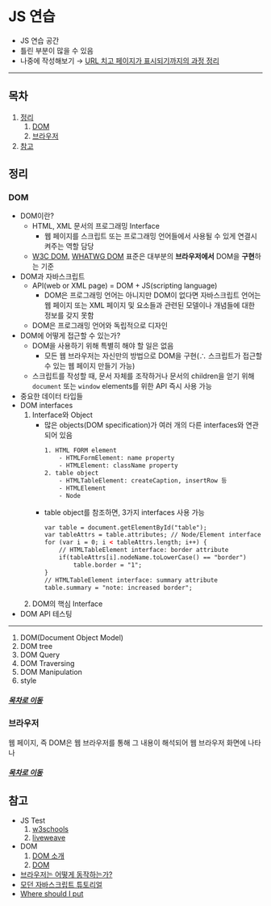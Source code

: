 JS 연습
=====
* JS 연습 공간
* 틀린 부분이 많을 수 있음
* 나중에 작성해보기 → [URL 치고 페이지가 표시되기까지의 과정 정리](https://github.com/nara1030/TIL/blob/master/docs/thinking_list/process_when_typing_a_url.md)
- - -
## 목차
1. [정리](#정리)
	1. [DOM](#DOM)
	2. [브라우저](#브라우저)
2. [참고](#참고)

## 정리
### DOM
* DOM이란?
	* HTML, XML 문서의 프로그래밍 Interface
		* 웹 페이지를 스크립트 또는 프로그래밍 언어들에서 사용될 수 있게 연결시켜주는 역할 담당
	* [W3C DOM](https://www.w3.org/DOM/), [WHATWG DOM](https://dom.spec.whatwg.org/) 표준은 대부분의 **브라우저에서** DOM을 **구현**하는 기준
* DOM과 자바스크립트
	* API(web or XML page) = DOM + JS(scripting language)
		* DOM은 프로그래밍 언어는 아니지만 DOM이 없다면 자바스크립트 언어는 웹 페이지 또는 XML 페이지 및 요소들과 관련된 모델이나 개념들에 대한 정보를 갖지 못함
	* DOM은 프로그래밍 언어와 독립적으로 디자인
* DOM에 어떻게 접근할 수 있는가?
	* DOM을 사용하기 위해 특별히 해야 할 일은 없음
		* 모든 웹 브라우저는 자신만의 방법으로 DOM을 구현(∴ 스크립트가 접근할 수 있는 웹 페이지 만들기 가능)
	* 스크립트를 작성할 때, 문서 자체를 조작하거나 문서의 children을 얻기 위해 `document` 또는 `window` elements를 위한 API 즉시 사용 가능
* 중요한 데이터 타입들
* DOM interfaces
	1. Interface와 Object
		* 많은 objects(DOM specification)가 여러 개의 다른 interfaces와 연관되어 있음  
			```txt
			1. HTML FORM element
				- HTMLFormElement: name property
				- HTMLElement: className property
			2. table object
				- HTMLTableElement: createCaption, insertRow 등
				- HTMLElement
				- Node
			```
		* table object를 참조하면, 3가지 interfaces 사용 가능  
			```html
			var table = document.getElementById("table");
			var tableAttrs = table.attributes; // Node/Element interface
			for (var i = 0; i < tableAttrs.length; i++) {
				// HTMLTableElement interface: border attribute
				if(tableAttrs[i].nodeName.toLowerCase() == "border")
					table.border = "1"; 
			}
			// HTMLTableElement interface: summary attribute
			table.summary = "note: increased border";
			```
	2. DOM의 핵심 Interface
* DOM API 테스팅

- - -
1. DOM(Document Object Model)
2. DOM tree
3. DOM Query
4. DOM Traversing
5. DOM Manipulation
6. style

##### [목차로 이동](#목차)

### 브라우저
웹 페이지, 즉 DOM은 웹 브라우저를 통해 그 내용이 해석되어 웹 브라우저 화면에 나타나

##### [목차로 이동](#목차)

## 참고
* JS Test
	1. [w3schools](https://www.w3schools.com/html/tryit.asp?filename=tryhtml_default)
	2. [liveweave](https://liveweave.com/)
* DOM
	1. [DOM 소개](https://developer.mozilla.org/ko/docs/Web/API/Document_Object_Model/%EC%86%8C%EA%B0%9C)
	2. [DOM](https://poiemaweb.com/js-dom)
* [브라우저는 어떻게 동작하는가?](https://d2.naver.com/helloworld/59361)
* [모던 자바스크립트 튜토리얼](https://ko.javascript.info/)
* [Where should I put <script> tags in HTML markup?](https://stackoverflow.com/questions/436411/where-should-i-put-script-tags-in-html-markup)
* .

##### [목차로 이동](#목차)

